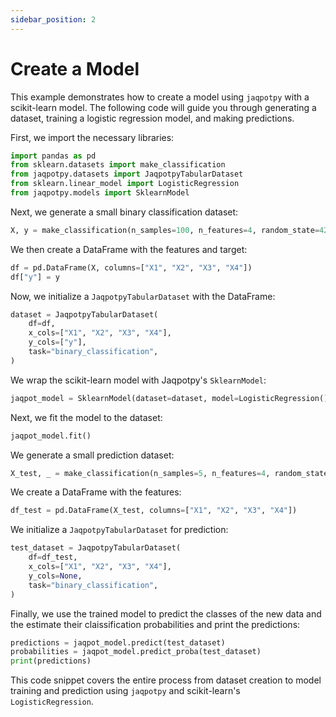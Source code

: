 ```yaml
---
sidebar_position: 2
---
```


# Create a Model

This example demonstrates how to create a model using `jaqpotpy` with a scikit-learn model. The following code will guide you through generating a dataset, training a logistic regression model, and making predictions.

First, we import the necessary libraries:

```python
import pandas as pd
from sklearn.datasets import make_classification
from jaqpotpy.datasets import JaqpotpyTabularDataset
from sklearn.linear_model import LogisticRegression
from jaqpotpy.models import SklearnModel
```

Next, we generate a small binary classification dataset:

```python
X, y = make_classification(n_samples=100, n_features=4, random_state=42)
```

We then create a DataFrame with the features and target:

```python
df = pd.DataFrame(X, columns=["X1", "X2", "X3", "X4"])
df["y"] = y
```

Now, we initialize a `JaqpotpyTabularDataset` with the DataFrame:

```python
dataset = JaqpotpyTabularDataset(
    df=df,
    x_cols=["X1", "X2", "X3", "X4"],
    y_cols=["y"],
    task="binary_classification",
)
```

We wrap the scikit-learn model with Jaqpotpy's `SklearnModel`:

```python
jaqpot_model = SklearnModel(dataset=dataset, model=LogisticRegression())
```

Next, we fit the model to the dataset:

```python
jaqpot_model.fit()
```

We generate a small prediction dataset:

```python
X_test, _ = make_classification(n_samples=5, n_features=4, random_state=42)
```

We create a DataFrame with the features:

```python
df_test = pd.DataFrame(X_test, columns=["X1", "X2", "X3", "X4"])
```

We initialize a `JaqpotpyTabularDataset` for prediction:

```python
test_dataset = JaqpotpyTabularDataset(
    df=df_test,
    x_cols=["X1", "X2", "X3", "X4"],
    y_cols=None,
    task="binary_classification",
)
```

Finally, we use the trained model to predict the classes of the new data and the estimate their claissification probabilities and print the predictions:

```python
predictions = jaqpot_model.predict(test_dataset)
probabilities = jaqpot_model.predict_proba(test_dataset)
print(predictions)
```

This code snippet covers the entire process from dataset creation to model training and prediction using `jaqpotpy` and scikit-learn's `LogisticRegression`.
